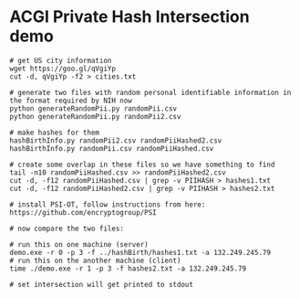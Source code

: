 # ACGI Private Hash Intersection demo

    # get US city information
    wget https://goo.gl/qVgiYp
    cut -d, qVgiYp -f2 > cities.txt

    # generate two files with random personal identifiable information in the format required by NIH now
    python generateRandomPii.py randomPii.csv
    python generateRandomPii.py randomPii2.csv

    # make hashes for them
    hashBirthInfo.py randomPii2.csv randomPiiHashed2.csv
    hashBirthInfo.py randomPii.csv randomPiiHashed.csv

    # create some overlap in these files so we have something to find
    tail -n10 randomPiiHashed.csv >> randomPiiHashed2.csv 
    cut -d, -f12 randomPiiHashed.csv | grep -v PIIHASH > hashes1.txt
    cut -d, -f12 randomPiiHashed2.csv | grep -v PIIHASH > hashes2.txt
    
    # install PSI-OT, follow instructions from here:
    https://github.com/encryptogroup/PSI

    # now compare the two files:

    # run this on one machine (server)
    demo.exe -r 0 -p 3 -f ../hashBirth/hashes1.txt -a 132.249.245.79
    # run this on the another machine (client)
    time ./demo.exe -r 1 -p 3 -f hashes2.txt -a 132.249.245.79

    # set intersection will get printed to stdout
